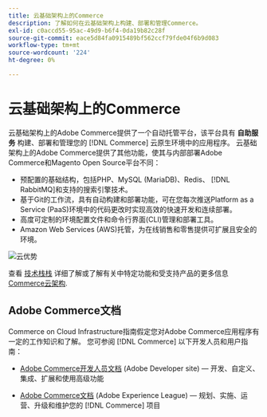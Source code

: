 ```yaml
---
title: 云基础架构上的Commerce
description: 了解如何在云基础架构上构建、部署和管理Commerce。
exl-id: c0accd55-95ac-49d9-b6f4-0da19b82c28f
source-git-commit: eace5d84fa0915489bf562ccf79fde04f6b9d083
workflow-type: tm+mt
source-wordcount: '224'
ht-degree: 0%

---
```


# 云基础架构上的Commerce

云基础架构上的Adobe Commerce提供了一个自动托管平台，该平台具有 **自助服务** 构建、部署和管理您的 [!DNL Commerce] 云原生环境中的应用程序。 云基础架构上的Adobe Commerce提供了其他功能，使其与内部部署Adobe Commerce和Magento Open Source平台不同：

- 预配置的基础结构，包括PHP、MySQL (MariaDB)、Redis、 [!DNL RabbitMQ]和支持的搜索引擎技术。
- 基于Git的工作流，具有自动构建和部署功能，可在您每次推送Platform as a Service (PaaS)环境中的代码更改时实现高效的快速开发和连续部署。
- 高度可定制的环境配置文件和命令行界面(CLI)管理和部署工具。
- Amazon Web Services (AWS)托管，为在线销售和零售提供可扩展且安全的环境。

![云优势](../assets/CloudBenefits.svg)

查看 [技术栈栈](architecture/tech-stack.md) 详细了解或了解有关中特定功能和受支持产品的更多信息 [Commerce云架构](architecture/cloud-architecture.md).

<div id="recs-overview-body-1"></div>
<div id="recs-overview-body-2"></div>
<div id="recs-overview-body-3"></div>
<div id="recs-overview-body-4"></div>
<div id="recs-overview-body-5"></div>
<div id="recs-overview-body-6"></div>

## Adobe Commerce文档

Commerce on Cloud Infrastructure指南假定您对Adobe Commerce应用程序有一定的工作知识和了解。 您可参阅 [!DNL Commerce] 以下开发人员和用户指南：

- [Adobe Commerce开发人员文档](https://developer.adobe.com/commerce/docs/) (Adobe Developer site) — 开发、自定义、集成、扩展和使用高级功能

- [Adobe Commerce文档](https://experienceleague.adobe.com/docs/commerce.html) (Adobe Experience League) — 规划、实施、运营、升级和维护您的 [!DNL Commerce] 项目
